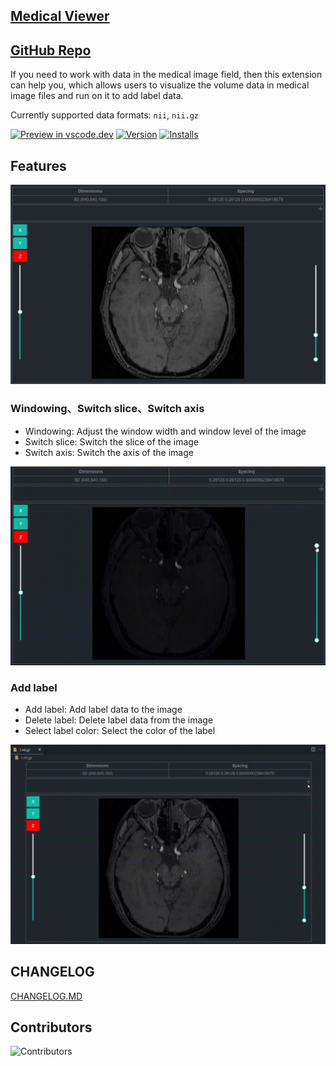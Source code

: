 ## [Medical Viewer](https://marketplace.visualstudio.com/items?itemName=dklsgui.medical-viewer)

## [GitHub Repo](https://github.com/dklsgui/MedicalViewer) 

If you need to work with data in the medical image field, then this extension can help you, which allows users to visualize the volume data in medical image files and run on it to add label data. 

Currently supported data formats: `nii`, `nii.gz`



[![Preview in vscode.dev](https://img.shields.io/badge/preview%20in-vscode.dev-blue)](https://marketplace.visualstudio.com/items?itemName=jiangjie.medical-viewer) [![Version](https://vsmarketplacebadges.dev/version/jiangjie.medical-viewer.png)](https://marketplace.visualstudio.com/items?itemName=jiangjie.medical-viewer) [![Installs](https://vsmarketplacebadges.dev/installs/jiangjie.medical-viewer.png)](https://marketplace.visualstudio.com/items?itemName=jiangjie.medical-viewer)


## Features

![visualization](./screenshots/visualization.png)

###  Windowing、Switch slice、Switch axis
- Windowing: Adjust the window width and window level of the image
- Switch slice: Switch the slice of the image
- Switch axis: Switch the axis of the image

![Windowing and Switch slice and Switch axis](./screenshots/windowing_swicth-slice_switch-axis.gif)

### Add label
- Add label: Add label data to the image
- Delete label: Delete label data from the image
- Select label color: Select the color of the label

![add-label](./screenshots/add_label.gif)

## CHANGELOG

[CHANGELOG.MD](https://github.com/dklsgui/MedicalViewer/blob/master/CHANGELOG.md)


## Contributors

![Contributors](https://contrib.rocks/image?repo=dklsgui/MedicalViewer&max=1000)